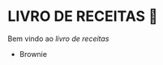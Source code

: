 # LIVRO DE RECEITAS  :cake:

Bem vindo ao *livro de receitas*

- Brownie

  [^1]: Curso beeeeemmmm básico de git - Digital Innovatio One - Bootcamp Inter

  